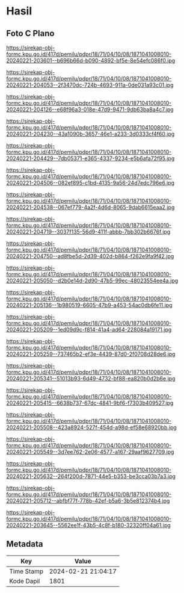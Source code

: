 # Hasil

## Foto C Plano

https://sirekap-obj-formc.kpu.go.id/417d/pemilu/pdpr/18/71/04/10/08/1871041008010-20240221-203601--b696b66d-b090-4892-bf5e-8e54efc086f0.jpg

https://sirekap-obj-formc.kpu.go.id/417d/pemilu/pdpr/18/71/04/10/08/1871041008010-20240221-204053--2f3470dc-724b-4693-911a-0de031a93c01.jpg

https://sirekap-obj-formc.kpu.go.id/417d/pemilu/pdpr/18/71/04/10/08/1871041008010-20240221-204126--e68f96a3-018e-47d9-9471-9db63ba8a4c7.jpg

https://sirekap-obj-formc.kpu.go.id/417d/pemilu/pdpr/18/71/04/10/08/1871041008010-20240221-204230--43a1090b-3657-46e1-a233-3d0333cf4f60.jpg

https://sirekap-obj-formc.kpu.go.id/417d/pemilu/pdpr/18/71/04/10/08/1871041008010-20240221-204429--7db05371-e365-4337-9234-e5b6afa72f95.jpg

https://sirekap-obj-formc.kpu.go.id/417d/pemilu/pdpr/18/71/04/10/08/1871041008010-20240221-204506--082ef895-c1bd-4135-9a56-24d7edc796e6.jpg

https://sirekap-obj-formc.kpu.go.id/417d/pemilu/pdpr/18/71/04/10/08/1871041008010-20240221-204538--067ef779-4a2f-4d6d-8065-9dab6615eaa2.jpg

https://sirekap-obj-formc.kpu.go.id/417d/pemilu/pdpr/18/71/04/10/08/1871041008010-20240221-204719--3037f135-56d9-411f-abbb-7bb302b6676f.jpg

https://sirekap-obj-formc.kpu.go.id/417d/pemilu/pdpr/18/71/04/10/08/1871041008010-20240221-204750--ad8fbe5d-2d39-402d-b864-f262e9fa9f42.jpg

https://sirekap-obj-formc.kpu.go.id/417d/pemilu/pdpr/18/71/04/10/08/1871041008010-20240221-205050--d2b0e14d-2d90-47b5-99ec-48023554ee4a.jpg

https://sirekap-obj-formc.kpu.go.id/417d/pemilu/pdpr/18/71/04/10/08/1871041008010-20240221-205136--1b980519-6605-47b9-a453-54ac0db6fe11.jpg

https://sirekap-obj-formc.kpu.go.id/417d/pemilu/pdpr/18/71/04/10/08/1871041008010-20240221-205209--1ed09d9c-f814-41a4-ad64-228084a19171.jpg

https://sirekap-obj-formc.kpu.go.id/417d/pemilu/pdpr/18/71/04/10/08/1871041008010-20240221-205259--737465b2-ef3e-4439-87d0-2f0708d28de6.jpg

https://sirekap-obj-formc.kpu.go.id/417d/pemilu/pdpr/18/71/04/10/08/1871041008010-20240221-205341--51013b93-6d49-4732-bf88-ea820b0d2b6e.jpg

https://sirekap-obj-formc.kpu.go.id/417d/pemilu/pdpr/18/71/04/10/08/1871041008010-20240221-205415--6638b737-67dc-4841-9bf6-f7303b409527.jpg

https://sirekap-obj-formc.kpu.go.id/417d/pemilu/pdpr/18/71/04/10/08/1871041008010-20240221-205508--423a8924-527f-454d-a98d-ef58e68920bb.jpg

https://sirekap-obj-formc.kpu.go.id/417d/pemilu/pdpr/18/71/04/10/08/1871041008010-20240221-205549--3d7ee762-2e06-4577-a167-29aaf9627709.jpg

https://sirekap-obj-formc.kpu.go.id/417d/pemilu/pdpr/18/71/04/10/08/1871041008010-20240221-205632--264f200d-7871-44e5-b353-be3cca03b7a3.jpg

https://sirekap-obj-formc.kpu.go.id/417d/pemilu/pdpr/18/71/04/10/08/1871041008010-20240221-205712--abfbf77f-778b-42ef-b5a6-3b5e812374b4.jpg

https://sirekap-obj-formc.kpu.go.id/417d/pemilu/pdpr/18/71/04/10/08/1871041008010-20240221-203645--5562ee1f-43b5-4c8f-b180-32320ff04a61.jpg


## Metadata

| Key        | Value               |
| ---------- | ------------------- |
| Time Stamp | 2024-02-21 21:04:17 |
| Kode Dapil | 1801                |




